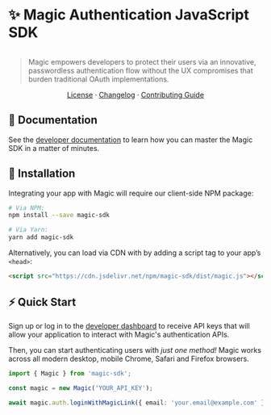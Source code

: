 # ✨ Magic Authentication JavaScript SDK

[![<MagicLabs>](https://circleci.com/gh/magiclabs/magic-js.svg?style=shield)](https://circleci.com/gh/magiclabs/magic-js)

> Magic empowers developers to protect their users via an innovative, passwordless authentication flow without the UX compromises that burden traditional OAuth implementations.

<p align="center">
  <a href="./LICENSE">License</a> ·
  <a href="./CHANGELOG.md">Changelog</a> ·
  <a href="./CONTRIBUTING.md">Contributing Guide</a>
</p>

## 📖 Documentation

See the [developer documentation](https://docs.magic.link) to learn how you can master the Magic SDK in a matter of minutes.

## 🔗 Installation

Integrating your app with Magic will require our client-side NPM package:

```bash
# Via NPM:
npm install --save magic-sdk

# Via Yarn:
yarn add magic-sdk
```

Alternatively, you can load via CDN with by adding a script tag to your app’s `<head>`:

```html
<script src="https://cdn.jsdelivr.net/npm/magic-sdk/dist/magic.js"></script>
```

## ⚡️ Quick Start

Sign up or log in to the [developer dashboard](https://dashboard.magic.link) to receive API keys that will allow your application to interact with Magic's authentication APIs.

Then, you can start authenticating users with _just one method!_ Magic works across all modern desktop, mobile Chrome, Safari and Firefox browsers.

```ts
import { Magic } from 'magic-sdk';

const magic = new Magic('YOUR_API_KEY');

await magic.auth.loginWithMagicLink({ email: 'your.email@example.com' });
```
